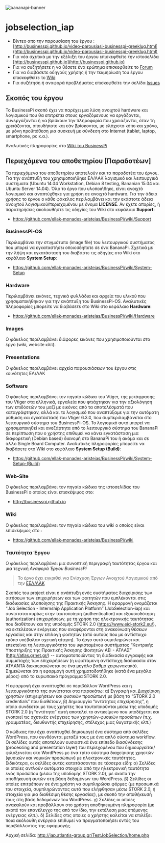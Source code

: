 ![bananapi-banner](https://drive.google.com/file/d/0B10NnBBYyGxnc0lKbVE0MnVHT00/view?usp=sharing)

# jobselection_iap

- Βίντεο απο την παρουσίαση του έργου : [http://businesspi.github.io/video-parousiasi-businesspi-greeklug.html](http://businesspi.github.io/video-parousiasi-businesspi-greeklug.html)
- Για νέα σχετικά με την εξέλιξη του έργου επισκεφθείτε την ιστοσελίδα  [http://businesspi.github.io](http://businesspi.github.io)
- Για να συζητήσετε η να θέσετε ένα ερώτημα επισκεφθείτε το [Forum](https://forum-businesspi.rhcloud.com) 
- Για να διαβάσετε οδηγούς χρήσης ή την τεκμηρίωση του έργου επισκεφθείτε το [Wiki](https://github.com/ellak-monades-aristeias/BusinessPi/wiki) 
- Για συζήτηση ή αναφορά προβλήματος επισκεφθείτε την σελίδα [Issues](https://github.com/ellak-monades-aristeias/BusinessPi/issues)

## Σκοπός του έργου

Το BusinessPi σκοπό έχει να παρέχει μια λύση ανοιχτού hardware και λογισμικού που θα επιτρέπει στους εργαζόμενους να εργάζονται, συνεργάζονται ή να βρίσκουν την πληροφορία που χρειάζονται, όταν τη χρειάζονται, οπουδήποτε και εάν βρίσκονται, με ελάχιστο κόπο και χρόνο, με μόνη προϋπόθεση μια συσκευή με σύνδεση στο Internet (tablet, laptop, smartphone, pc κ.α.).

Αναλυτικές πληροφορίες στο [Wiki του BusinessPi](https://github.com/ellak-monades-aristeias/BusinessPi/wiki)

## Περιεχόμενα του αποθετηρίου [Παραδοτέων]

Τα περιεχόμενα του αποθετηρίου αποτελούν και τα παραδοτέα του έργου. Για την ανάπτυξή του χρησιμοποιήθηκε ΕΛ/ΛΑΚ λογισμικό και λειτουργικά συστήματα (Ubuntu 14.04 Workstation, Debian 8 testing, Bananian 15.04 και Ubuntu Server 14.04). 
Όλο το έργο που υλοποιήθηκε, είναι ανοιχτό λογισμικό και αναπτύχθηκε για χρήση σε ανοιχτό hardware. Για την άδεια χρήσης το έργου ο κάθε φάκελος περιλαμβάνει και την εκάστοτε άδεια ανοιχτού λογισμικού/περιεχομένου με όνομα **LICENSE**. Αν έχετε απορίες, ή παρατηρήσεις ακολουθήστε τις οδηγίες του Wiki στο κεφάλαιο **Support**:

- https://github.com/ellak-monades-aristeias/BusinessPi/wiki/Support

### BusinessPi-OS

Περιλαμβάνει την στιγμιότυπο (image file) του λειτουργικού συστήματος που μπορεί να εγκαταστήσει οποιοσδήποτε σε ένα BananaPi. Σχετικά με την λήψη και εγκατάστασή του διαβάστε τις οδηγίες στο Wiki στο κεφάλαιο **System Setup**:

- https://github.com/ellak-monades-aristeias/BusinessPi/wiki/System-Setup

### Hardware

Περιλαμβάνει εικόνες, τεχνικά φυλλάδια και αρχεία του υλικού που χρησιμοποιήθηκαν για την ανάπτυξη του BusinessPi-OS. Αναλυτικές πληροφορίες μπορείτε να διαβάσετε στο Wiki στο κεφάλαιο **Hardware**:

- https://github.com/ellak-monades-aristeias/BusinessPi/wiki/Hardware

### Images

Ο φάκελος περιλαμβάνει διάφορες εικόνες που χρησιμοποιούνται στο έργο (wiki, website κλπ).

### Presentations

Ο φάκελος περιλαμβάνει αρχεία παρουσιάσεων του έργου στις κοινότητες ΕΛ/ΛΑΚ 

### Software

Ο φάκελος περιλαμβάνει τον πηγαίο κώδικα του Vtiger, της μετάφρασης του Vtiger στα ελληνικά, εργαλεία που φτιάχτηκαν για την αξιολόγηση των επιδόσεών του μαζί με εικόνες από τα αποτελέσματά που καταγράφτηκαν, αλλά και το λογισμικό που αναπτύξαμε για την αυτόματη ρύθμιση και εγκατάστασή του Vtiger 6.3.0, που συμπεριλαμβάνεται στο λειτουργικό σύστημα του BusinessPi-OS. 
Το λογισμικό αυτό μπορεί να χρησιμοποιηθεί και ανεξάρτητα από το λειτουργικό σύστημα του BananaPi σε περίπτωση που ο χρήστης επιθυμεί να κάνει εγκατάσταση μια διαφορετική (Debian based) διανομή στο BananaPi του ή ακόμα και σε άλλο Single Board Computer. 
Αναλυτικές πληροφορίες μπορείτε να διαβάσετε στο Wiki στο κεφάλαιο **System Setup (Build)**:

- https://github.com/ellak-monades-aristeias/BusinessPi/wiki/System-Setup-(Build)

### Web-Site

Ο φάκελος περιλαμβάνει τον πηγαίο κώδικα της ιστοσελίδας του BusinessPi ο οποίος είναι επισκέψιμος στο:

- http://businesspi.github.io

### Wiki

Ο φάκελος περιλαμβάνει τον πηγαίο κώδικα του wiki ο οποίος είναι επισκέψιμος στο : 

- https://github.com/ellak-monades-aristeias/BusinessPi/wiki

### Ταυτότητα Έργου

Ο φάκελος περιλαμβάνει μια συνοπτική περιγραφή ταυτότητας έργου και μια τεχνική *Αναφορά Έργου BusinessPi*


> Το έργο έχει εγκριθεί για Ενίσχυση Έργων Ανοιχτού Λογισμικού από την [ΕΕΛ/ΛΑΚ](https://ellak.gr/)




 

Σκοπός του project είναι η ανάπτυξη ενός συστήματος διαχείρισης των αιτήσεων των επιχειρήσεων και των φοιτητών που εμπλέκονται στις διαδικασίες υλοποίησης της Πρακτικής Άσκησης. Η εφαρμογή ονομάζεται “Job Selection - Internship Application Platform” (JobSelection-iap) και συνίσταται κυρίως στην ταυτοποίηση (authentication) και εξουσιοδότηση (authorization) επιχειρήσεων, με τη χρήση της ηλεκτρονικής ταυτότητας που διαθέτουν και της υποδομής STORK 2.0 (https://www.eid-stork2.eu/), να εκτελέσουν ενέργειες που αναφέρονται στη ανακοίνωση θέσεων εργασίας και στην επιλογή φοιτητών (από αυτούς που με αντίστοιχο τρόπο υπέβαλαν σχετική αίτηση). Το έργο αυτό συμπληρώνει και επεκτείνει τη λειτουργικότητα του υφισταμένου συστήματος “Κεντρικής Υποστήριξης της Πρακτικής Άσκησης Φοιτητών ΑΕΙ - ΑΤΛΑΣ” (http://atlas.grnet.gr/) -- αυτοματοποιώντας τη διαδικασία εγγραφής και συμμετοχής των επιχειρήσεων (η υφιστάμενη αντίστοιχη διαδικασία στον ΑΤΛΑΝΤΑ διεκπεραιώνεται σε ένα μεγάλο βαθμό χειρωνακτικά).
Σημειώνεται ότι η εφαρμογή αυτή χρηματοδοτήθηκε (κατά ένα μεγάλο μέρος) από το ευρωπαικό πρόγραμμα STORK 2.0.

Η εφαρμογή έχει αναπτυχθεί σε περιβάλλον WordPress και η λειτουργικότητά της συνίσταται στα παρακάτω:
α) Εγγραφή και Διαχείριση χρηστών (επιχειρήσεων και φυσικών προσώπων) με βάση τα “STORK 2.0 credentials” που διαθέτουν,
β) Δημιουργία “οντότητας επιχείρησης”, η οποία συνδέεται με τους χρήστες που ταυτοποιούνται μέσω της υποδομής STORK 2.0 (η “οντότητα” αυτή αποτελεί το αντικείμενο που υποδέχεται και ενοποιεί τις σχετικές ενέργειες των χρηστών-φυσικών προσώπων (π.χ. γραμματέας, διευθυντής επιχείρησης, στέλεχος μιας θυγατρικής κλπ.)

Ο κώδικας που έχει αναπτυχθεί δημιουργεί ένα σύστημα από σελίδες WordPress, που συνδέονται μεταξύ τους με ένα απλό σύστημα workflow. Οι σελίδες αυτές αποτελούν ουσιαστικά ένα επίπεδο διασύνδεσης (processing and presentation layer) του περiεχομένου που δημιουργείται/φιλοξενείται στο WordPress με ένα τρίτο σύστημα διαχείρισης χρηστών (φυσικών και νομικών προσώπων) με ηλεκτρονικές ταυτότητες. Ειδικότερα, οι σελίδες αυτές κατατάσσονται σε τέσσερα είδη:
α) Σελίδες οι οποίες αντλούν αυτόματα στοιχεία από την ηλεκτρονική ταυτότητα ενός προσώπου (μέσω της υποδομής STORK 2.0), με σκοπό την αποθήκευσή αυτών στη βάση δεδομένων του WordPress.
β) Σελίδες οι οποίες επιτρέπουν σε ένα χρήστη να συμπληρώσει φόρμες (με προσωπικά του στοιχεία, συμπληρώνοντας αυτά που ελήφθησαν μέσω STORK 2.0, ή στοιχεία για μια διαθέσιμη θέσης εργασίας), με σκοπό την αποθήκευσή τους στη βάση δεδομένων του WordPress.
γ) Σελίδες οι οποίες ανακαλούν και προβάλλουν στο χρήστη αποθηκευμένη πληροφορία (με σκοπό τον επανέλεγχο της από τον ίδιο, την εκτέλεση μιας επόμενης ενέργειας κλπ.).
δ) Σελίδες στις οποίες ο χρήστης καλείται να επιλέξει ποια ακόλουθη ενέργεια επιθυμεί να πραγματοποιήσει εντός του περιβάλλοντος της εφαρμογής.

Αρχική σελίδα: http://iap.atlantis-group.gr/TestJobSelection/home.php
